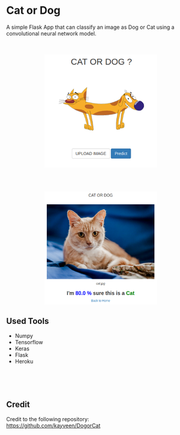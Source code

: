 # Cat or Dog

A simple Flask App that can classify an image as Dog or Cat using a convolutional neural network model.
<br>
<br>
</br>
<p align="center">
  <img width="300" height="300" src="static/img/home.png">
</p>
</br>
</br>
<p align="center">
  <img width="300" height="300" src="static/img/predict.png">
</p>

## Used Tools
- Numpy
- Tensorflow
- Keras
- Flask
- Heroku
<br>
<br>
<br>

## Credit
Credit to the following repository: </br>
https://github.com/kayveen/DogorCat



    
    
    
    
  
    
